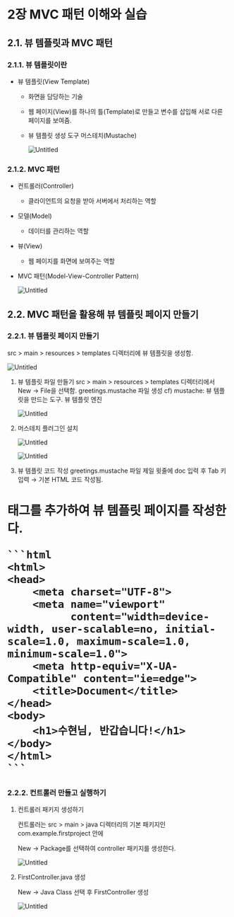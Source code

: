 # 2장 MVC 패턴 이해와 실습

## 2.1. 뷰 템플릿과 MVC 패턴

### 2.1.1. 뷰 템플릿이란

- 뷰 템플릿(View Template)
    - 화면을 담당하는 기술
    - 웹 페이지(View)를 하나의 틀(Template)로 만들고 변수를 삽입해 서로 다른 페이지를 보여줌.
    - 뷰 템플릿 생성 도구 머스테치(Mustache)
        
        ![Untitled](https://github.com/kim-soohyeon/TIL/assets/59382707/faba1cb6-ac07-4912-a143-855d68f8780a)
        

### 2.1.2. MVC 패턴

- 컨트롤러(Controller)
    - 클라이언트의 요청을 받아 서버에서 처리하는 역할
- 모델(Model)
    - 데이터를 관리하는 역할
- 뷰(View)
    - 웹 페이지를 화면에 보여주는 역할
- MVC 패턴(Model-View-Controller Pattern)
    
    ![Untitled](https://github.com/kim-soohyeon/TIL/assets/59382707/99ed6ee4-5c96-43ac-a1d8-9a91a668d018)
	

## 2.2. MVC 패턴을 활용해 뷰 템플릿 페이지 만들기

### 2.2.1. 뷰 템플릿 페이지 만들기

src > main > resources > templates 디렉터리에 뷰 템플릿을 생성함.

![Untitled](https://github.com/kim-soohyeon/TIL/assets/59382707/713761a0-eb72-468e-b2f6-b9ad832f6688)

1. 뷰 템플릿 파일 만들기
src > main > resources > templates 디렉터리에서 New → File을 선택함.
greetings.mustache 파일 생성
cf) mustache: 뷰 템플릿을 만드는 도구. 뷰 템플릿 엔진
    
    ![Untitled](https://github.com/kim-soohyeon/TIL/assets/59382707/4458636b-33b7-4abc-b336-99b0e95aa9ac)
    
2. 머스테치 플러그인 설치
    
    ![Untitled](https://github.com/kim-soohyeon/TIL/assets/59382707/a060b4d4-9b4b-437d-be81-1b563979a172)
    
    ![Untitled](https://github.com/kim-soohyeon/TIL/assets/59382707/6cbf15aa-696c-4419-a7a9-6abcd38d4a50)
    
3. 뷰 템플릿 코드 작성
greetings.mustache 파일 제일 윗줄에 doc 입력 후 Tab 키 입력 → 기본 HTML 코드 작성됨.
<h1> 태그를 추가하여  뷰 템플릿 페이지를 작성한다.
    
    ```html
    <html>
    <head>
        <meta charset="UTF-8">
        <meta name="viewport"
              content="width=device-width, user-scalable=no, initial-scale=1.0, maximum-scale=1.0, minimum-scale=1.0">
        <meta http-equiv="X-UA-Compatible" content="ie=edge">
        <title>Document</title>
    </head>
    <body>
        <h1>수현님, 반갑습니다!</h1>
    </body>
    </html>
    ```
    

### 2.2.2. 컨트롤러 만들고 실행하기

1. 컨트롤러 패키지 생성하기
    
    컨트롤러는 src > main > java 디렉터리의 기본 패키지인 com.example.firstproject 안에
    
    New → Package를 선택하여 controller 패키지를 생성한다.
    
    ![Untitled](https://github.com/kim-soohyeon/TIL/assets/59382707/04c97efa-1dc3-4677-bd4b-ba0673ac0183)
    
2. FirstController.java 생성
    
    New → Java Class 선택 후 FirstController 생성
    
    ![Untitled](https://github.com/kim-soohyeon/TIL/assets/59382707/08c4a0e7-5b16-4157-83cf-296a081d43b7)
